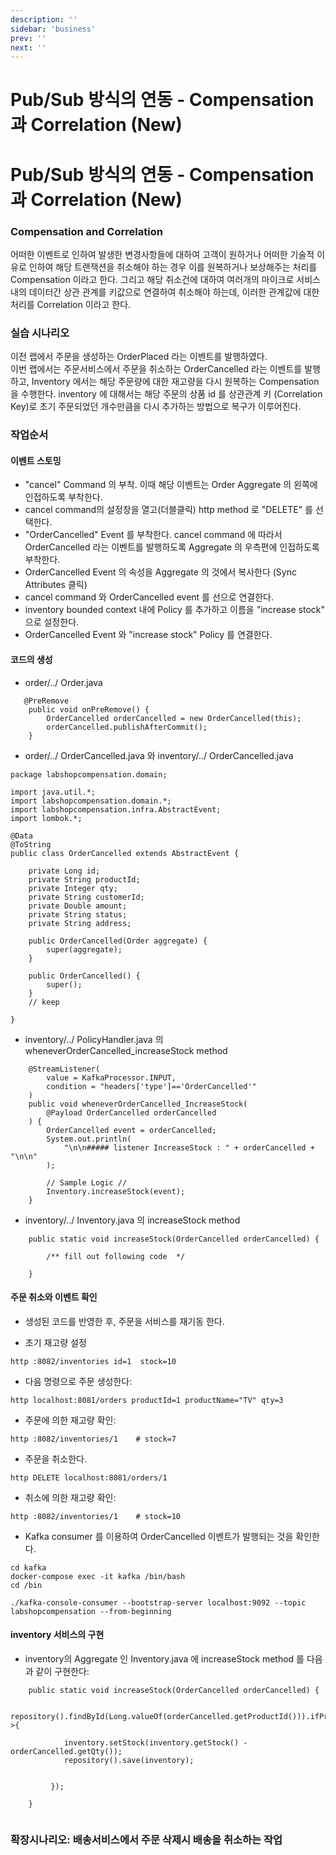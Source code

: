 ```yaml
---
description: ''
sidebar: 'business'
prev: ''
next: ''
---
```


# Pub/Sub 방식의 연동 - Compensation 과 Correlation (New)

# Pub/Sub 방식의 연동 - Compensation 과 Correlation (New)

### Compensation and Correlation

어떠한 이벤트로 인하여 발생한 변경사항들에 대하여 고객이 원하거나 어떠한 기술적 이유로 인하여 해당 트랜잭션을 취소해야 하는 경우 이를 원복하거나 보상해주는 처리를 Compensation 이라고 한다. 그리고 해당 취소건에 대하여 여러개의 마이크로 서비스 내의 데이터간 상관 관계를 키값으로 연결하여 취소해야 하는데, 이러한 관계값에 대한 처리를 Correlation 이라고 한다. 


### 실습 시나리오

이전 랩에서 주문을 생성하는 OrderPlaced 라는 이벤트를 발행하였다.  
이번 랩에서는 주문서비스에서 주문을 취소하는 OrderCancelled 라는 이벤트를 발행 하고,  Inventory 에서는 해당 주문량에 대한 재고량을 다시 원복하는 Compensation을 수행한다. inventory 에 대해서는 해당 주문의 상품 id 를 상관관계 키 (Correlation Key)로 초기 주문되었던 개수만큼을 다시 추가하는 방법으로 복구가 이루어진다. 


### 작업순서  

#### 이벤트 스토밍 
- "cancel" Command 의 부착. 이때 해당 이벤트는 Order Aggregate 의 왼쪽에 인접하도록 부착한다.
- cancel command의 설정창을 열고(더블클릭) http method 로 "DELETE" 를 선택한다.
- "OrderCancelled" Event 를 부착한다. cancel command 에 따라서 OrderCancelled 라는 이벤트를 발행하도록 Aggregate 의 우측편에 인접하도록 부착한다.
- OrderCancelled Event 의 속성을 Aggregate 의 것에서 복사한다 (Sync Attributes 클릭)
- cancel command 와 OrderCancelled event 를 선으로 연결한다.
- inventory bounded context 내에 Policy 를 추가하고 이름을 "increase stock" 으로 설정한다.
- OrderCancelled Event 와 "increase stock" Policy 를 연결한다.

#### 코드의 생성

- order/../ Order.java
```
   @PreRemove
    public void onPreRemove() {
        OrderCancelled orderCancelled = new OrderCancelled(this);
        orderCancelled.publishAfterCommit();
    }
```

- order/../   OrderCancelled.java 와 inventory/../ OrderCancelled.java
```
package labshopcompensation.domain;

import java.util.*;
import labshopcompensation.domain.*;
import labshopcompensation.infra.AbstractEvent;
import lombok.*;

@Data
@ToString
public class OrderCancelled extends AbstractEvent {

    private Long id;
    private String productId;
    private Integer qty;
    private String customerId;
    private Double amount;
    private String status;
    private String address;

    public OrderCancelled(Order aggregate) {
        super(aggregate);
    }

    public OrderCancelled() {
        super();
    }
    // keep

}

```
- inventory/../ PolicyHandler.java 의 wheneverOrderCancelled_increaseStock method
```
    @StreamListener(
        value = KafkaProcessor.INPUT,
        condition = "headers['type']=='OrderCancelled'"
    )
    public void wheneverOrderCancelled_IncreaseStock(
        @Payload OrderCancelled orderCancelled
    ) {
        OrderCancelled event = orderCancelled;
        System.out.println(
            "\n\n##### listener IncreaseStock : " + orderCancelled + "\n\n"
        );

        // Sample Logic //
        Inventory.increaseStock(event);
    }

```

- inventory/../ Inventory.java 의 increaseStock method
```
    public static void increaseStock(OrderCancelled orderCancelled) {

        /** fill out following code  */

    }
```

####  주문 취소와 이벤트 확인
- 생성된 코드를 반영한 후, 주문을 서비스를 재기동 한다.

- 초기 재고량 설정
```
http :8082/inventories id=1  stock=10
```

- 다음 명령으로 주문 생성한다:     
```
http localhost:8081/orders productId=1 productName="TV" qty=3
```
- 주문에 의한 재고량 확인:
```
http :8082/inventories/1    # stock=7
```

- 주문을 취소한다.
```
http DELETE localhost:8081/orders/1
```
- 취소에 의한 재고량 확인:
```
http :8082/inventories/1    # stock=10
```

- Kafka consumer 를 이용하여 OrderCancelled 이벤트가 발행되는 것을 확인한다.

```
cd kafka
docker-compose exec -it kafka /bin/bash
cd /bin

./kafka-console-consumer --bootstrap-server localhost:9092 --topic labshopcompensation --from-beginning
```




#### inventory 서비스의 구현
- inventory의 Aggregate 인 Inventory.java  에 increaseStock method 를 다음과 같이 구현한다:
```
    public static void increaseStock(OrderCancelled orderCancelled) {

        repository().findById(Long.valueOf(orderCancelled.getProductId())).ifPresent(inventory->{
            
            inventory.setStock(inventory.getStock() - orderCancelled.getQty()); 
            repository().save(inventory);


         });

    }


```

### 확장시나리오: 배송서비스에서 주문 삭제시 배송을 취소하는 작업  

